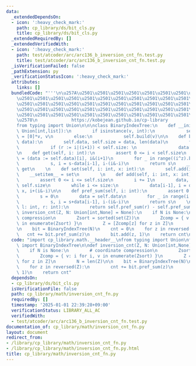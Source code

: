```yaml
---
data:
  _extendedDependsOn:
  - icon: ':heavy_check_mark:'
    path: cp_library/ds/bit_cls.py
    title: cp_library/ds/bit_cls.py
  _extendedRequiredBy: []
  _extendedVerifiedWith:
  - icon: ':heavy_check_mark:'
    path: test/atcoder/arc/arc136_b_inversion_cnt_fn.test.py
    title: test/atcoder/arc/arc136_b_inversion_cnt_fn.test.py
  _isVerificationFailed: false
  _pathExtension: py
  _verificationStatusIcon: ':heavy_check_mark:'
  attributes:
    links: []
  bundledCode: "'''\n\u257A\u2501\u2501\u2501\u2501\u2501\u2501\u2501\u2501\u2501\u2501\
    \u2501\u2501\u2501\u2501\u2501\u2501\u2501\u2501\u2501\u2501\u2501\u2501\u2501\
    \u2501\u2501\u2501\u2501\u2501\u2501\u2501\u2501\u2501\u2501\u2501\u2501\u2501\
    \u2501\u2501\u2501\u2501\u2501\u2501\u2501\u2501\u2501\u2501\u2501\u2501\u2501\
    \u2501\u2501\u2501\u2501\u2501\u2501\u2501\u2501\u2501\u2501\u2501\u2501\u2501\
    \u2578\n             https://kobejean.github.io/cp-library               \n'''\n\
    from typing import Union\n\n\nclass BinaryIndexTree:\n    def __init__(self, v:\
    \ Union[int,list]):\n        if isinstance(v, int):\n            self.data, self.size\
    \ = [0]*v, v\n        else:\n            self.build(v)\n\n    def build(self,\
    \ data):\n        self.data, self.size = data, len(data)\n        for i in range(self.size):\n\
    \            if (r := i|(i+1)) < self.size: \n                data[r] += data[i]\n\
    \n    def get(self, i: int):\n        assert 0 <= i < self.size\n        s, z\
    \ = (data := self.data)[i], i&(i+1)\n        for _ in range((i^z).bit_count()):\n\
    \            s, i = s-data[i-1], i-(i&-i)\n        return s\n    __getitem__ =\
    \ get\n    \n    def set(self, i: int, x: int):\n        self.add(i, x-self.get(i))\n\
    \    __setitem__ = set\n        \n    def add(self, i: int, x: int) -> None:\n\
    \        assert 0 <= i <= self.size\n        i += 1\n        data, size = self.data,\
    \ self.size\n        while i <= size:\n            data[i-1], i = data[i-1] +\
    \ x, i+(i&-i)\n\n    def pref_sum(self, i: int):\n        assert 0 <= i <= self.size\n\
    \        s = 0\n        data = self.data\n        for _ in range(i.bit_count()):\n\
    \            s, i = s+data[i-1], i-(i&-i)\n        return s\n    \n    def range_sum(self,\
    \ l: int, r: int):\n        return self.pref_sum(r) - self.pref_sum(l)\n\ndef\
    \ inversion_cnt(Z, N: Union[int,None] = None):\n    if N is None:\n        # coordinate\
    \ compression\n        Zsort = sorted(set(Z))\n        Zcomp = { v: i for i, v\
    \ in enumerate(Zsort) }\n        Z = [Zcomp[z] for z in Z]\n        N = len(Z)\n\
    \n    bit = BinaryIndexTree(N)\n    cnt = 0\n    for z in reversed(Z):\n     \
    \   cnt += bit.pref_sum(z)\n        bit.add(z, 1)\n    return cnt\n"
  code: "import cp_library.math.__header__\nfrom typing import Union\nfrom cp_library.ds.bit_cls\
    \ import BinaryIndexTree\n\ndef inversion_cnt(Z, N: Union[int,None] = None):\n\
    \    if N is None:\n        # coordinate compression\n        Zsort = sorted(set(Z))\n\
    \        Zcomp = { v: i for i, v in enumerate(Zsort) }\n        Z = [Zcomp[z]\
    \ for z in Z]\n        N = len(Z)\n\n    bit = BinaryIndexTree(N)\n    cnt = 0\n\
    \    for z in reversed(Z):\n        cnt += bit.pref_sum(z)\n        bit.add(z,\
    \ 1)\n    return cnt"
  dependsOn:
  - cp_library/ds/bit_cls.py
  isVerificationFile: false
  path: cp_library/math/inversion_cnt_fn.py
  requiredBy: []
  timestamp: '2025-01-01 22:39:28+09:00'
  verificationStatus: LIBRARY_ALL_AC
  verifiedWith:
  - test/atcoder/arc/arc136_b_inversion_cnt_fn.test.py
documentation_of: cp_library/math/inversion_cnt_fn.py
layout: document
redirect_from:
- /library/cp_library/math/inversion_cnt_fn.py
- /library/cp_library/math/inversion_cnt_fn.py.html
title: cp_library/math/inversion_cnt_fn.py
---
```

